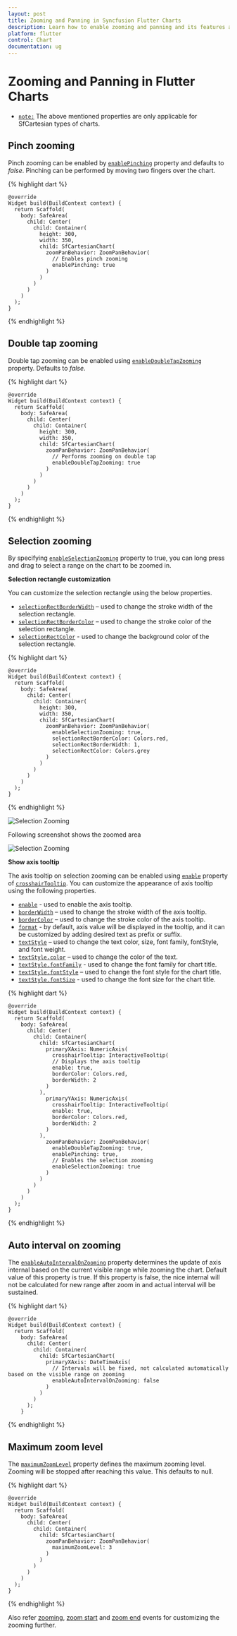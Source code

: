 ```yaml
---
layout: post
title: Zooming and Panning in Syncfusion Flutter Charts
description: Learn how to enable zooming and panning and its features available in the Syncfusion Flutter Charts widget.
platform: flutter
control: Chart
documentation: ug
---
```


# Zooming and Panning in Flutter Charts

* [`note:`]()
      The above mentioned properties are only applicable for SfCartesian types of charts.

## Pinch zooming

Pinch zooming can be enabled by [`enablePinching`](https://pub.dev/documentation/syncfusion_flutter_charts/latest/charts/ZoomPanBehavior/enablePinching.html) property and defaults to *false*. Pinching can be performed by moving two fingers over the chart.

{% highlight dart %} 

    @override
    Widget build(BuildContext context) {
      return Scaffold(
        body: SafeArea(
          child: Center(
            child: Container(
              height: 300, 
              width: 350, 
              child: SfCartesianChart(
                zoomPanBehavior: ZoomPanBehavior(
                  // Enables pinch zooming
                  enablePinching: true
                )
              )
            )
          )
        )
      );
    }

{% endhighlight %}

## Double tap zooming

Double tap zooming can be enabled using [`enableDoubleTapZooming`](https://pub.dev/documentation/syncfusion_flutter_charts/latest/charts/ZoomPanBehavior/enableDoubleTapZooming.html) property. Defaults to *false*.

{% highlight dart %} 

    @override
    Widget build(BuildContext context) {
      return Scaffold(
        body: SafeArea(
          child: Center(
            child: Container(
              height: 300, 
              width: 350, 
              child: SfCartesianChart(
                zoomPanBehavior: ZoomPanBehavior(
                  // Performs zooming on double tap
                  enableDoubleTapZooming: true
                )
              )
            )
          )
        )
      );
    }

{% endhighlight %}

## Selection zooming

By specifying [`enableSelectionZooming`](https://pub.dev/documentation/syncfusion_flutter_charts/latest/charts/ZoomPanBehavior/enableSelectionZooming.html) property to true, you can long press and drag to select a range on the chart to be zoomed in.

**Selection rectangle customization**

You can customize the selection rectangle using the below properties.

* [`selectionRectBorderWidth`](https://pub.dev/documentation/syncfusion_flutter_charts/latest/charts/ZoomPanBehavior/selectionRectBorderWidth.html) – used to change the stroke width of the selection rectangle.
* [`selectionRectBorderColor`](https://pub.dev/documentation/syncfusion_flutter_charts/latest/charts/ZoomPanBehavior/selectionRectBorderColor.html) – used to change the stroke color of the selection rectangle.
* [`selectionRectColor`](https://pub.dev/documentation/syncfusion_flutter_charts/latest/charts/ZoomPanBehavior/selectionRectColor.html) - used to change the background color of the selection rectangle.

{% highlight dart %} 

    @override
    Widget build(BuildContext context) {
      return Scaffold(
        body: SafeArea(
          child: Center(
            child: Container(
              height: 300, 
              width: 350, 
              child: SfCartesianChart(
                zoomPanBehavior: ZoomPanBehavior(
                  enableSelectionZooming: true,
                  selectionRectBorderColor: Colors.red,
                  selectionRectBorderWidth: 1,
                  selectionRectColor: Colors.grey
                )
              )
            )
          )
        )
      );
    }

{% endhighlight %}

![Selection Zooming](images/zooming-panning/before_zooming.jpg)

Following screenshot shows the zoomed area

![Selection Zooming](images/zooming-panning/after_zooming.jpg)

**Show axis tooltip**

The axis tooltip on selection zooming can be enabled using [`enable`](https://pub.dev/documentation/syncfusion_flutter_charts/latest/charts/CrosshairBehavior/enable.html) property of [`crosshairTooltip`](https://pub.dev/documentation/syncfusion_flutter_charts/latest/charts/ChartAxis/crosshairTooltip.html). You can customize the appearance of axis tooltip using the following properties.

* [`enable`](https://pub.dev/documentation/syncfusion_flutter_charts/latest/charts/InteractiveTooltip/enable.html) - used to enable the axis tooltip.
* [`borderWidth`](https://pub.dev/documentation/syncfusion_flutter_charts/latest/charts/InteractiveTooltip/borderWidth.html) – used to change the stroke width of the axis tooltip.
* [`borderColor`](https://pub.dev/documentation/syncfusion_flutter_charts/latest/charts/InteractiveTooltip/borderColor.html) – used to change the stroke color of the axis tooltip.
* [`format`](https://pub.dev/documentation/syncfusion_flutter_charts/latest/charts/InteractiveTooltip/format.html) - by default, axis value will be displayed in the tooltip, and it can be customized by adding desired text as prefix or suffix.
* [`textStyle`](https://pub.dev/documentation/syncfusion_flutter_charts/latest/charts/InteractiveTooltip/textStyle.html) – used to change the text color, size, font family, fontStyle, and font weight.
* [`textStyle.color`](https://pub.dev/documentation/syncfusion_flutter_charts/latest/charts/ChartTextStyle/color.html) – used to change the color of the text.
* [`textStyle.fontFamily`](https://pub.dev/documentation/syncfusion_flutter_charts/latest/charts/ChartTextStyle/fontFamily.html) - used to change the font family for chart title. 
* [`textStyle.fontStyle`](https://pub.dev/documentation/syncfusion_flutter_charts/latest/charts/ChartTextStyle/fontStyle.html) – used to change the font style for the chart title.
* [`textStyle.fontSize`](https://pub.dev/documentation/syncfusion_flutter_charts/latest/charts/ChartTextStyle/fontStyle.html) - used to change the font size for the chart title.

{% highlight dart %} 

    @override
    Widget build(BuildContext context) {
      return Scaffold(
        body: SafeArea(
          child: Center(
            child: Container(
              child: SfCartesianChart(
                primaryXAxis: NumericAxis(
                  crosshairTooltip: InteractiveTooltip(
                  // Displays the axis tooltip
                  enable: true,
                  borderColor: Colors.red,
                  borderWidth: 2
                )
              ),
                primaryYAxis: NumericAxis(
                  crosshairTooltip: InteractiveTooltip(
                  enable: true,
                  borderColor: Colors.red,
                  borderWidth: 2
                )
              ),
                zoomPanBehavior: ZoomPanBehavior(
                  enableDoubleTapZooming: true,
                  enablePinching: true,
                  // Enables the selection zooming
                  enableSelectionZooming: true
                )
              )
            )
          )
        )
      );
    }

{% endhighlight %}

## Auto interval on zooming

The [`enableAutoIntervalOnZooming`](https://pub.dev/documentation/syncfusion_flutter_charts/latest/charts/ChartAxis/enableAutoIntervalOnZooming.html) property determines the update of axis internal based on the current visible range while zooming the chart. Default value of this property is true. If this property is false, the nice internal will not be calculated for new range after zoom in and actual interval will be sustained.

{% highlight dart %} 

    @override
    Widget build(BuildContext context) {
      return Scaffold(
        body: SafeArea(
          child: Center(
            child: Container(
              child: SfCartesianChart(
                primaryXAxis: DateTimeAxis(
                  // Intervals will be fixed, not calculated automatically based on the visible range on zooming
                  enableAutoIntervalOnZooming: false
                )
              )
            )
          );
        }

{% endhighlight %}

## Maximum zoom level

The [`maximumZoomLevel`](https://pub.dev/documentation/syncfusion_flutter_charts/latest/charts/ZoomPanBehavior/maximumZoomLevel.html) property defines the maximum zooming level. Zooming will be stopped after reaching this value. This defaults to null.

{% highlight dart %} 

    @override
    Widget build(BuildContext context) {
      return Scaffold(
        body: SafeArea(
          child: Center(
            child: Container(
              child: SfCartesianChart(
                zoomPanBehavior: ZoomPanBehavior(
                  maximumZoomLevel: 3
                )
              )
            )
          )
        )
      );
    }

{% endhighlight %}

Also refer [zooming](./events#onzooming), [zoom start](./events#onzoomstart) and [zoom end](./events#onzoomend) events for customizing the zooming further.